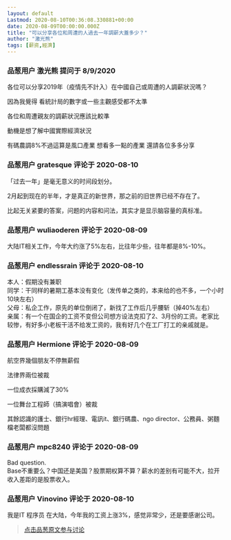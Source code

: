 ```yaml
---
layout: default
Lastmod: 2020-08-10T00:36:08.330881+00:00
date: 2020-08-09T00:00:00.000Z
title: "可以分享各位和周遭的人過去一年調薪大蓋多少？"
author: "激光熊"
tags: [薪资,經濟]
---
```



### 品葱用户 **激光熊** 提问于 8/9/2020
    
各位可以分享2019年（疫情先不計入）在中國自己或周遭的人調薪狀況嗎？  
  
因為我覺得 看統計局的數字或一些主觀感受都不太準  
  
各位和周遭親友的調薪狀況應該比較準  
  
動機是想了解中國實際經濟狀況  
  
有碼農調8%不過這算是風口產業 想看多一點的產業 還請各位多多分享
    
                

### 品葱用户 **gratesque** 评论于 2020-08-10
        
「过去一年」是毫无意义的时间段划分。  
  
2月起到现在的半年，才是真正的新世界，那之前的旧世界已经不存在了。  
  
比起无关紧要的答案，问题的内容和问法，其实才是显示脑容量的真标准。
        
                

### 品葱用户 **wuliaoderen** 评论于 2020-08-09
        
大陆IT相关工作，今年大约涨了5%左右，比往年少些，往年都是8%-10%。
        
                

### 品葱用户 **endlessrain** 评论于 2020-08-10
        
本人：假期没有兼职  
同学：干同样的暑期工基本没有变化（发传单之类的，本来给的也不多，一个小时10块左右）  
父母：私企工作，原先的单位倒闭了，新找了工作后几乎腰斩（掉40%左右）  
亲属：有一个在国企的工资不变但公司想方设法克扣了2、3月份的工资。老家比较惨，有好多小老板干活不给发工资的，我有好几个在工厂打工的亲戚就是。
        
                

### 品葱用户 **Hermione** 评论于 2020-08-09
        
航空界幾個朋友不停無薪假  
  
法律界兩位被裁  
  
一位成衣採購減了30%  
  
一位舞台工程師（搞演唱會）被裁  
  
其餘認識的護士、銀行hr經理、電訊it、銀行碼農、ngo director、公務員、粥麵檔老闆都沒問題
        
                

### 品葱用户 **mpc8240** 评论于 2020-08-09
        
Bad question.  
Base不重要么？中国还是美国？股票期权算不算？薪水的差别有可能不大，拉开收入差距的是股票收入。
        
                

### 品葱用户 **Vinovino** 评论于 2020-08-10
        
我是IT 程序员 在大陆，今年我的工资上涨3%，感觉非常少，还是要感谢公司。
        
                





> [点击品葱原文参与讨论](https://pincong.rocks/question/29573)

